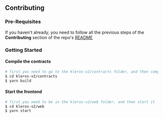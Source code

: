 ## Contributing

### Pre-Requisites

If you haven't already, you need to follow all the previous steps of the **Contributing** section of the repo's [README](if%20you%20haven%27t%20already,%20you%20need%20to%20follow%20all%20the%20steps%20from%20%22Contributing%22%20section%20of%20the%20repo%27s%20README.)

### Getting Started

#### Compile the contracts

```bash
# first you need to go to the kleros-v2/contracts folder, and then compile them
$ cd kleros-v2/contracts
$ yarn build
```

#### Start the frontend

```bash
# first you need to be in the kleros-v2/web folder, and then start it
$ cd kleros-v2/web
$ yarn start
```
